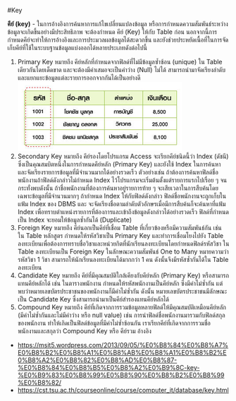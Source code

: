 #Key

**คีย์ (key)**
    - ในการอ้างอิงการค้นหาการแก้ไขเปลี่ยนแปลงข้อมูล หรือการกำหนดความสัมพันธ์ระหว่างข้อมูลจะเกิดขึ้นอย่างมีประสิทธิภาพ 
   จะต้องกำหนด คีย์ (Key) ให้กับ Table ก่อน นอกจากนี้การกำหนดคีย์จะทำให้การอ้างอิงและการประมวลผลข้อมูลได้สะดวกขึ้น
   และยังช่วยประหยัดเนื้อที่ในการจัดเก็บคีย์ที่ใช้ในระบบฐานข้อมูลแบ่งออกได้หลายประเภทดังต่อไปนี้
  1. Primary Key หมายถึง คีย์หลักที่กำหนดจากฟิลด์ที่ไม่มีข้อมูลซ้ำซ้อน (unique) ใน Table เดียวกันโดยเด็ดขาด
     และจะต้องมีค่าเสมอจะเป็นค่าว่าง (Null) ไม่ได้ สามารถนำมาจัดเรียงลำดับและแยกแยะข้อมูลแต่ละรายการออกจากกันได้เป็นอย่างดี
     ![](img/primary.jpg)
  3. Secondary Key หมายถึง คีย์รองโดยโปรแกรม Access จะเรียกคีย์ชนิดนี้ว่า Index (ดัชนี) ซึ่งเป็นคุณสมบิตหนึ่งในการกำหนดคีย์หลัก (Primary Key)
     และยังใช้ Index ในการค้นหาและจัดเรียงรายการข้อมูลที่มีจำนวนมากได้อย่างรวดเร็ว ตัวอย่างเช่น ถ้าต้องการค้นหาฟิลด์ชื่อพนักงานถ้าฟิลด์ดังกล่าวไม่กำหนด Index
     ไว้โปรแกรมจะเริ่มต้นตั้งแต่รายการแรกไปเรื่อย ๆ จนกระทั่งพบดังนั้น ถ้าชื่อพนักงานที่ต้องการค้นหาอยู่รายการท้าย ๆ จะเสียเวลาในการสืบค้นโดยเฉพาะข้อมูลที่มีจำนวนมากๆ
     ถ้ากำหนด Index ให้กับฟิลด์ดังกล่าว ฟิลด์ชื่อพนักงานจะถูกเก็บในแฟ้ม Index ของ DBMS และ จะจัดเรียงชื่อตามลำดับตัวอักษรเมื่อมีการสืบค้นก็จะค้นหาที่แฟ้ม Index
     เพื่อทราบตำแหน่งรายการที่ต้องการและเข้าถึงข้อมูลดังกล่าวได้อย่างรวดเร็ว ฟิลด์ที่กำหนดเป็น Index จะยอมให้ข้อมูลซ้ำกันได้ (Duplicate)
  4. Foreign Key หมายถึง คีย์นอกเป็นคีย์ที่เชื่อม Table ที่เกี่ยวข้องหรือมีความสัมพันธ์กัน เช่น ใน Table หลักสูตร กำหนดให้รหัสวิชาเป็น Primary Key
     และทำการเชื่อมโยงไปยัง Table ลงทะเบียนเพื่อต้องการทราบชื่อวิชาและหน่วยกิตที่นักเรียนลงทะเบียนโดยกำหนดฟิลด์รหัสวิชา ใน Table ลงทะเบียนเป็น Foreign Key
     ในลักษณะความสัมพันธ์ One to Many หมายความว่ารหัสวิชา 1 วิชา สามารถให้นักเรียนลงทะเบียนได้มากกว่า 1 คน ดังนั้นจึงมีรหัสซ้ำกันได้ใน Table ลงทะเบียน
  5. Candidate Key หมายถึง คีย์ที่มีคุณสมบัติใกล้เคียงกับคีย์หลัก (Primary Key) หรือสามารถแทนคีย์หลักได้ เช่น ในตารางพนักงาน กำหนดให้รหัสพนักงานเป็นคีย์หลัก ซึ่งมีค่าไม่ซ้ำกัน
     แต่พบว่าหมายเลขบัตรประชาชนของพนักงานก็มีค่าไม่ซ้ำกัน ดังนั้น หมายเลขบัตรประชาชนมีลักษณะเป็น Candidate Key ซื่งสามารถนำมาเป็นคีย์สำรองแทนคีย์หลักได้
  6. Compound Key หมายถึง คีย์ที่เกิดจากการรวมข้อมูลหลายฟิลด์ให้มีคุณสมบัติเหมือนคีย์หลัก (มีค่าไม่ซ้ำกันและไม่มีค่าว่าง หรือ null value) เช่น การนำฟิลด์ชื่อพนักงานมารวมกับฟิลด์สกุลของพนักงาน
     ทำให้เกิดเป็นฟิลด์ข้อมูลที่มีค่าไม่ซ้ำซ้อนกัน เราเรียกคีย์ที่เกิดจากการรวมชื่อพนักงานและสกุลว่า Compound Key หรือ คีย์รวม
อ้างอิง 
- https://msit5.wordpress.com/2013/09/05/%E0%B8%84%E0%B8%A7%E0%B8%B2%E0%B8%A1%E0%B8%AB%E0%B8%A1%E0%B8%B2%E0%B8%A2%E0%B8%82%E0%B8%AD%E0%B8%87-%E0%B8%84%E0%B8%B5%E0%B8%A2%E0%B9%8C-key-%E0%B9%83%E0%B8%99%E0%B8%90%E0%B8%B2%E0%B8%99%E0%B8%82/
- https://cst.tsu.ac.th/courseonline/course/computer_it/database/key.html
